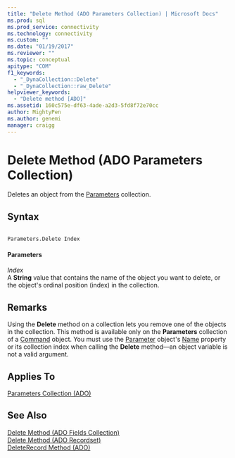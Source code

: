 ```yaml
---
title: "Delete Method (ADO Parameters Collection) | Microsoft Docs"
ms.prod: sql
ms.prod_service: connectivity
ms.technology: connectivity
ms.custom: ""
ms.date: "01/19/2017"
ms.reviewer: ""
ms.topic: conceptual
apitype: "COM"
f1_keywords: 
  - "_DynaCollection::Delete"
  - "_DynaCollection::raw_Delete"
helpviewer_keywords: 
  - "Delete method [ADO]"
ms.assetid: 160c575e-df63-4ade-a2d3-5fd8f72e70cc
author: MightyPen
ms.author: genemi
manager: craigg
---
```

# Delete Method (ADO Parameters Collection)
Deletes an object from the [Parameters](../../../ado/reference/ado-api/parameters-collection-ado.md) collection.  
  
## Syntax  
  
```  
  
Parameters.Delete Index  
```  
  
#### Parameters  
 *Index*  
 A **String** value that contains the name of the object you want to delete, or the object's ordinal position (index) in the collection.  
  
## Remarks  
 Using the **Delete** method on a collection lets you remove one of the objects in the collection. This method is available only on the **Parameters** collection of a [Command](../../../ado/reference/ado-api/command-object-ado.md) object. You must use the [Parameter](../../../ado/reference/ado-api/parameter-object.md) object's [Name](../../../ado/reference/ado-api/name-property-ado.md) property or its collection index when calling the **Delete** method—an object variable is not a valid argument.  
  
## Applies To  
 [Parameters Collection (ADO)](../../../ado/reference/ado-api/parameters-collection-ado.md)  
  
## See Also  
 [Delete Method (ADO Fields Collection)](../../../ado/reference/ado-api/delete-method-ado-fields-collection.md)   
 [Delete Method (ADO Recordset)](../../../ado/reference/ado-api/delete-method-ado-recordset.md)   
 [DeleteRecord Method (ADO)](../../../ado/reference/ado-api/deleterecord-method-ado.md)

